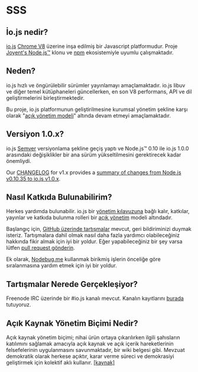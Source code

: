 # SSS

## İo.js nedir?

[io.js](https://github.com/iojs/io.js) [Chrome V8](http://code.google.com/p/v8/) üzerine inşa edilmiş bir Javascript platformudur. Proje [Joyent's Node.js™](https://nodejs.org/) klonu ve [npm](https://www.npmjs.org/) ekosistemiyle uyumlu çalışmaktadır.

## Neden?

io.js hızlı ve öngürülebilir sürümler yayınlamayı amaçlamaktadır. io.js libuv ve diğer temel kütüphaneleri güncellerken, en son V8 performans, API ve dil geliştirmelerini birleştirmektedir.

Bu proje, io.js platformunun geliştirilmesine kurumsal yönetim şekline karşı olarak "[açık yönetim modeli](https://github.com/iojs/io.js/blob/v1.x/GOVERNANCE.md#readme)" altında devam etmeyi amaçlamaktadır.

## Versiyon 1.0.x?

io.js [Semver](http://semver.org/) versiyonlama şekline geçiş yaptı ve Node.js™ 0.10 ile io.js 1.0.0 arasındaki değişiklikler bir ana sürüm yükseltilmesini
gerektirecek kadar önemliydi.

Our [CHANGELOG](https://github.com/iojs/io.js/blob/v1.x/CHANGELOG.md) for v1.x provides a [summary of changes from Node.js v0.10.35 to io.js v1.0.x](https://github.com/iojs/io.js/blob/v1.x/CHANGELOG.md#summary-of-changes-from-nodejs-v01035-to-iojs-v100).

## Nasıl Katkıda Bulunabilirim?

Herkes yardımda bulunabilir. io.js bir [yönetim kılavuzuna](https://github.com/iojs/io.js/blob/v1.x/CONTRIBUTING.md#code-of-conduct) bağlı kalır, katkılar, yayınlar ve katkıda bulunma rolleri bir [açık yönetim](https://github.com/iojs/io.js/blob/v1.x/GOVERNANCE.md#readme) modeli altındadır.

Başlangıç için, [GitHub üzerinde tartışmalar](https://github.com/iojs/io.js/issues) mevcut, geri bildiriminizi duymak isteriz. Tartışmalara dahil olmak nasıl daha fazla yardımcı olabileceğiniz hakkında fikir almak için iyi bir yoldur. Eğer yapabileceğiniz bir şey varsa lütfen [pull request gönderin](https://github.com/iojs/io.js/blob/v1.x/CONTRIBUTING.md#code-contributions).

Ek olarak, [Nodebug.me](http://nodebug.me/) kullanmak birikmiş işlerin önceliğe göre sıralanmasına yardım etmek için iyi bir yoldur.

## Tartışmalar Nerede Gerçekleşiyor?

Freenode IRC üzerinde bir \#io.js kanalı mevcut. Kanalın kayıtlarını [burada](http://logs.libuv.org/io.js/latest) tutuyoruz.

## Açık Kaynak Yönetim Biçimi Nedir?

Açık kaynak yönetim biçimi; nihai ürün ortaya çıkarılırken ilgili şahısların katılımını sağlamak amacıyla açık kaynak ve açık içerik hareketlerinin felsefelerinin uygulanmasını savunmaktadır, bir wiki belgesi gibi. Mevzuat demokratik olarak herkese açıktır, karar verme süreci ve demokrasiyi geliştirmek için kolektif aklı kullanır. [[kaynak]](https://en.wikipedia.org/wiki/Open-source_governance)
